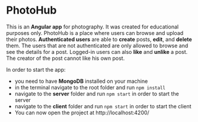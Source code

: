 # PhotoHub
This is an **Angular app** for photography. It was created for educational purposes only. PhotoHub is a place where users can browse and upload their photos. **Authenticated users** are able to **create** posts, **edit**, and **delete** them. The users that are not authenticated are only allowed to browse and see the details for a post. Logged-in users can also **like** and **unlike** a post. The creator of the post cannot like his own post.

In order to start the app:
- you need to have **MongoDB** installed on your machine
- in the terminal navigate to the root folder and run ```npm install```
- navigate to the **server** folder and run ```npm start``` in order to start the server
- navigate to the **client** folder and run ```npm start``` in order to start the client
- You can now open the project at http://localhost:4200/
